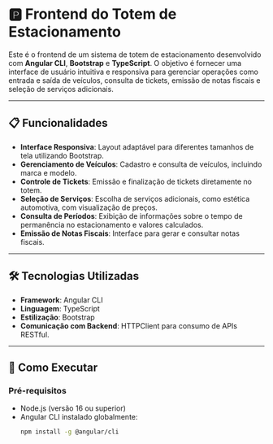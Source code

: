 # 🅿️ Frontend do Totem de Estacionamento  

Este é o frontend de um sistema de totem de estacionamento desenvolvido com **Angular CLI**, **Bootstrap** e **TypeScript**. O objetivo é fornecer uma interface de usuário intuitiva e responsiva para gerenciar operações como entrada e saída de veículos, consulta de tickets, emissão de notas fiscais e seleção de serviços adicionais.  

---

## 📋 Funcionalidades  

- **Interface Responsiva**: Layout adaptável para diferentes tamanhos de tela utilizando Bootstrap.  
- **Gerenciamento de Veículos**: Cadastro e consulta de veículos, incluindo marca e modelo.  
- **Controle de Tickets**: Emissão e finalização de tickets diretamente no totem.  
- **Seleção de Serviços**: Escolha de serviços adicionais, como estética automotiva, com visualização de preços.  
- **Consulta de Períodos**: Exibição de informações sobre o tempo de permanência no estacionamento e valores calculados.  
- **Emissão de Notas Fiscais**: Interface para gerar e consultar notas fiscais.  

---

## 🛠️ Tecnologias Utilizadas  

- **Framework**: Angular CLI  
- **Linguagem**: TypeScript  
- **Estilização**: Bootstrap  
- **Comunicação com Backend**: HTTPClient para consumo de APIs RESTful.  

---

## 🚀 Como Executar  

### Pré-requisitos  

- Node.js (versão 16 ou superior)  
- Angular CLI instalado globalmente:  
  ```bash
  npm install -g @angular/cli
